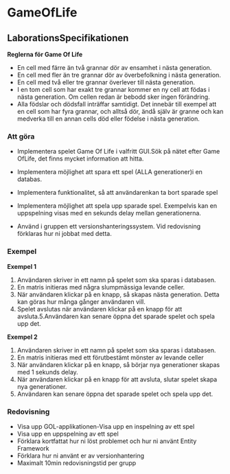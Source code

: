 # GameOfLife


<h2>LaborationsSpecifikationen</h2>

<b>Reglerna för Game Of Life</b>
* En cell med färre än två grannar dör av ensamhet i nästa generation.
* En cell med fler än tre grannar dör av överbefolkning i nästa generation.
* En cell med två eller tre grannar överlever till nästa generation.
* I en tom cell som har exakt tre grannar kommer en ny cell att födas i nästa generation. Om cellen redan är bebodd sker ingen förändring.
* Alla födslar och dödsfall inträffar samtidigt. Det innebär till exempel att en cell som har fyra grannar, 
och alltså dör, ändå själv är granne och kan medverka till en annan cells död eller födelse i nästa generation.

<h3> Att göra</h3>

* Implementera spelet Game Of Life i valfritt GUI.Sök på nätet efter Game OfLife, det finns mycket information att hitta.

* Implementera möjlighet att spara ett spel (ALLA generationer)i en databas.
* Implementera funktionalitet, så att användarenkan ta bort sparade spel

* Implementera möjlighet att spela upp sparade spel. Exempelvis kan en uppspelning visas med en sekunds delay mellan generationerna.

* Använd i gruppen ett versionshanteringssystem. Vid redovisning förklaras hur ni jobbat med detta.


<h3>Exempel</h3>

<b>Exempel 1</b>

1. Användaren skriver in ett namn på spelet som ska sparas i databasen.
2. En matris initieras med några slumpmässiga levande celler.
3. När användaren klickar på en knapp, så skapas nästa generation. Detta kan göras hur många gånger användaren vill.
4. Spelet avslutas när användaren klickar på en knapp för att avsluta.5.Användaren kan senare öppna det sparade spelet och spela upp det.

<b>Exempel 2</b>

1. Användaren skriver in ett namn på spelet som ska sparas i databasen.
2. En matris initieras med ett förutbestämt mönster av levande celler
3. När användaren klickar på en knapp, så börjar nya generationer skapas med 1 sekunds delay.
4. När användaren klickar på en knapp för att avsluta, slutar spelet skapa nya generationer.
5. Användaren kan senare öppna det sparade spelet och spela upp det.

<h3>Redovisning</h3>

* Visa upp GOL-applikationen-Visa upp en inspelning av ett spel
* Visa upp en uppspelning av ett spel
* Förklara kortfattat hur ni löst problemet och hur ni använt Entity Framework
* Förklara hur ni använt er av versionhantering
* Maximalt 10min redovisningstid per grupp
